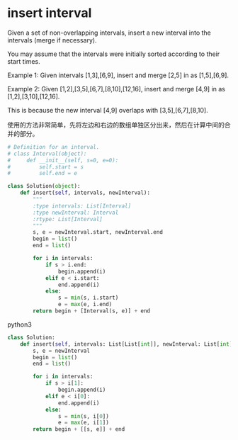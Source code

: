 # insert interval

Given a set of non-overlapping intervals, insert a new interval into the intervals (merge if necessary).

You may assume that the intervals were initially sorted according to their start times.

Example 1:
Given intervals [1,3],[6,9], insert and merge [2,5] in as [1,5],[6,9].

Example 2:
Given [1,2],[3,5],[6,7],[8,10],[12,16], insert and merge [4,9] in as [1,2],[3,10],[12,16].

This is because the new interval [4,9] overlaps with [3,5],[6,7],[8,10].

使用的方法非常简单，先将左边和右边的数组单独区分出来，然后在计算中间的合并的部分。

```Python
# Definition for an interval.
# class Interval(object):
#     def __init__(self, s=0, e=0):
#         self.start = s
#         self.end = e

class Solution(object):
    def insert(self, intervals, newInterval):
        """
        :type intervals: List[Interval]
        :type newInterval: Interval
        :rtype: List[Interval]
        """
        s, e = newInterval.start, newInterval.end
        begin = list()
        end = list()

        for i in intervals:
            if s > i.end:
                begin.append(i)
            elif e < i.start:
                end.append(i)
            else:
                s = min(s, i.start)
                e = max(e, i.end)
        return begin + [Interval(s, e)] + end
```

python3

```python
class Solution:
    def insert(self, intervals: List[List[int]], newInterval: List[int]) -> List[List[int]]:
        s, e = newInterval
        begin = list()
        end = list()

        for i in intervals:
            if s > i[1]:
                begin.append(i)
            elif e < i[0]:
                end.append(i)
            else:
                s = min(s, i[0])
                e = max(e, i[1])
        return begin + [[s, e]] + end
```
